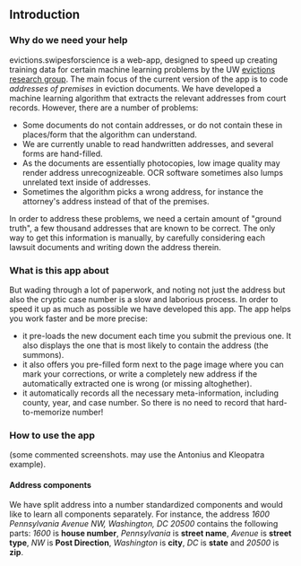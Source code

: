 


## Introduction

### Why do we need your help

evictions.swipesforscience is a web-app, designed to speed up creating
training data for certain machine learning problems by the UW [evictions
research group](https://evictions.study).  The main focus of the
current version of the app is to code _addresses of premises_ in
eviction documents.  We have developed a machine learning algorithm
that extracts the relevant addresses from court records.  However,
there are a number of problems:

* Some documents do not contain addresses, or do not contain these in
  places/form that the algorithm can understand.
* We are currently unable to read handwritten addresses, and several
  forms are hand-filled.
* As the documents are essentially photocopies, low image quality may
  render address unrecognizeable.  OCR software sometimes also lumps
  unrelated text inside of addresses.
* Sometimes the algorithm picks a wrong address, for instance the
  attorney's address instead of that of the premises.

In order to address these problems, we need a certain amount of
"ground truth", a few thousand addresses that are known to be
correct.  The only way to get this information is manually, by
carefully considering each lawsuit documents and writing down the
address therein.


### What is this app about

But wading through a lot of paperwork, and noting not just the address
but also the cryptic case number is a slow and laborious process.  In
order to speed it up as much as possible we have developed this app.
The app helps you work faster and be more precise:

* it pre-loads the new document each time you submit the previous
  one.  It also displays the one that is most likely to contain the
  address (the summons).
* it also offers you pre-filled form next to the page image where you
  can mark your corrections, or write a completely new address if the
  automatically extracted one is wrong (or missing altoghether).
* it automatically records all the necessary meta-information,
  including county, year, and case number.  So there is no need to
  record that hard-to-memorize number!


### How to use the app

(some commented screenshots.  may use the Antonius and Kleopatra
example).


#### Address components

We have split address into a number standardized components and would
like to learn all components separately.  For instance, the address
_1600 Pennsylvania Avenue NW, Washington, DC 20500_ contains the
following parts: _1600_ is **house number**, _Pennsylvania_ is
**street name**, _Avenue_ is **street type**, _NW_ is **Post
Direction**, _Washington_ is **city**, _DC_ is **state** and _20500_
is **zip**.
